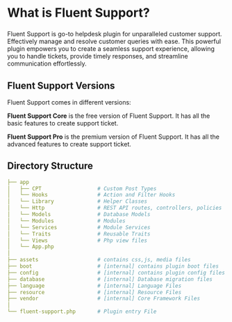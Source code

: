 # What is Fluent Support?
###
<Badge type="info" text="Fluent Support Core" /> <Badge type="tip" text="Basic" />

Fluent Support is go-to helpdesk plugin for unparalleled customer support. Effectively manage and resolve customer queries with ease. This powerful plugin empowers you to create a seamless support experience, allowing you to handle tickets, provide timely responses, and streamline communication effortlessly.

## Fluent Support Versions

Fluent Support comes in different versions:

**Fluent Support Core** is the free version of Fluent Support. It has all the basic features to create support ticket.

**Fluent Support Pro** is the premium version of Fluent Support. It has all the advanced features to create support ticket.

## Directory Structure

```yml
├── app
│   ├── CPT                  # Custom Post Types
│   └── Hooks                # Action and Filter Hooks
│   └── Library              # Helper Classes
│   └── Http                 # REST API routes, controllers, policies
│   └── Models               # Database Models
│   └── Modules              # Modules
│   └── Services             # Module Services
│   └── Traits               # Reusable Traits
│   └── Views                # Php view files
│   └── App.php     
│
├── assets                   # contains css,js, media files
├── boot                     # [internal] contains plugin boot files
├── config                   # [internal] contains plugin config files
├── database                 # [internal] Database migration files
├── language                 # [internal] Language Files
├── resource                 # [internal] Resource Files
├── vendor                   # [internal] Core Framework Files
│
└── fluent-support.php       # Plugin entry File
```
